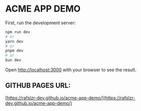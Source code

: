 # ACME APP DEMO

First, run the development server:

```bash
npm run dev
# or
yarn dev
# or
pnpm dev
# or
bun dev
```

Open [http://localhost:3000](http://localhost:3000) with your browser to see the result.


## GITHUB PAGES URL: 

[https://rafslzr-dev.github.io/acme-app-demo/](https://rafslzr-dev.github.io/acme-app-demo/)

